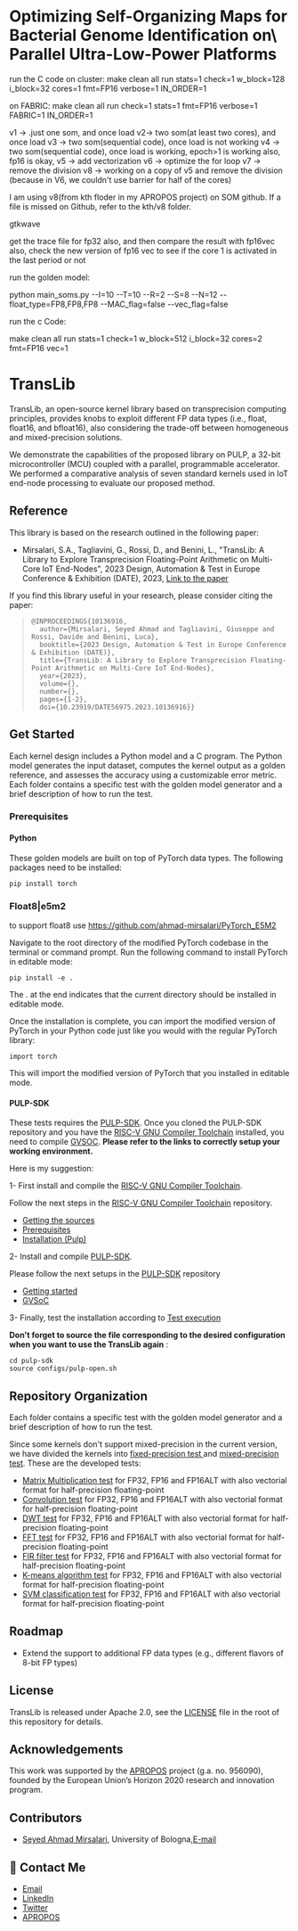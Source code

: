 # Optimizing Self-Organizing Maps for Bacterial Genome Identification on\ Parallel Ultra-Low-Power Platforms

run the C code on cluster:
 make clean all run stats=1 check=1 w_block=128 i_block=32  cores=1 fmt=FP16 verbose=1  IN_ORDER=1 

 
on FABRIC:
make clean all run check=1 stats=1  fmt=FP16 verbose=1 FABRIC=1 IN_ORDER=1



v1 -> .just one som, and once load v2-> two som(at least two cores), and once load v3 -> two som(sequential code), once load is not working v4 -> two som(sequential code), once load is working, epoch>1 is working also, fp16 is okay, v5 -> add vectorization v6 -> optimize the for loop v7 -> remove the division v8 -> working on a copy of v5 and remove the division (because in V6, we couldn't use barrier for half of the cores)

I am using v8(from kth floder in my APROPOS project) on SOM github. If a file is missed on Github, refer to the kth/v8 folder.

gtkwave

get the trace file for fp32 also, and then compare the result with fp16vec also, check the new version of fp16 vec to see if the core 1 is activated in the last period or not

run the golden model:

python main_soms.py --I=10 --T=10 --R=2 --S=8 --N=12 --float_type=FP8,FP8,FP8 --MAC_flag=false --vec_flag=false

run the c Code:

make clean all run stats=1 check=1 w_block=512 i_block=32 cores=2 fmt=FP16 vec=1




# TransLib
TransLib, an open-source kernel library based on transprecision computing principles, provides knobs to exploit different FP data types (i.e., float, float16, and bfloat16), also considering the trade-off between homogeneous and mixed-precision solutions. 

We demonstrate the capabilities of the proposed library on PULP, a 32-bit microcontroller (MCU) coupled with a parallel, programmable accelerator. We performed a comparative analysis of seven standard kernels used in IoT end-node processing to evaluate our proposed method.

## Reference
This library is based on the research outlined in the following paper:

- Mirsalari, S.A., Tagliavini, G., Rossi, D., and Benini, L., "TransLib: A Library to Explore Transprecision Floating-Point Arithmetic on Multi-Core IoT End-Nodes", 2023 Design, Automation & Test in Europe Conference & Exhibition (DATE), 2023, [Link to the paper](https://ieeexplore.ieee.org/abstract/document/10136916)

If you find this library useful in your research, please consider citing the paper:

> ```
> @INPROCEEDINGS{10136916,
>   author={Mirsalari, Seyed Ahmad and Tagliavini, Giuseppe and Rossi, Davide and Benini, Luca},
>   booktitle={2023 Design, Automation & Test in Europe Conference & Exhibition (DATE)},
>   title={TransLib: A Library to Explore Transprecision Floating-Point Arithmetic on Multi-Core IoT End-Nodes},
>   year={2023},
>   volume={},
>   number={},
>   pages={1-2},
>   doi={10.23919/DATE56975.2023.10136916}}
> ```

## Get Started
Each kernel design includes a Python model and a C program. The Python model generates the input dataset, computes the kernel output as a golden reference, and assesses the accuracy using a customizable error metric. Each folder contains a specific test with the golden model generator and a brief description of how to run the test.  
### Prerequisites 
#### Python
These golden models are built on top of PyTorch data types. The following packages need to be installed:
~~~~~shell
pip install torch 
~~~~~

### Float8|e5m2 
to support float8 use https://github.com/ahmad-mirsalari/PyTorch_E5M2 

Navigate to the root directory of the modified PyTorch codebase in the terminal or command prompt.
Run the following command to install PyTorch in editable mode:
~~~~~shell
pip install -e .
~~~~~
The . at the end indicates that the current directory should be installed in editable mode.

Once the installation is complete, you can import the modified version of PyTorch in your Python code just like you would with the regular PyTorch library:
~~~~~shell
import torch
~~~~~
This will import the modified version of PyTorch that you installed in editable mode.
#### PULP-SDK
These tests requires the [PULP-SDK](https://github.com/pulp-platform/pulp-sdk). Once you cloned the PULP-SDK repository and you have the [RISC-V GNU Compiler Toolchain](https://github.com/pulp-platform/pulp-riscv-gnu-toolchain) installed, you need to compile [GVSOC](https://github.com/pulp-platform/pulp-sdk#gvsoc). **Please refer to the links to correctly setup your working environment.**

Here is my suggestion:

1-  First install and compile the [RISC-V GNU Compiler Toolchain](https://github.com/pulp-platform/pulp-riscv-gnu-toolchain#risc-v-gnu-compiler-toolchain).

Follow the next steps in the [RISC-V GNU Compiler Toolchain](https://github.com/pulp-platform/pulp-riscv-gnu-toolchain#risc-v-gnu-compiler-toolchain) repository.

- [Getting the sources](https://github.com/pulp-platform/pulp-riscv-gnu-toolchain#getting-the-sources)
- [Prerequisites](https://github.com/pulp-platform/pulp-riscv-gnu-toolchain#prerequisites)
- [Installation (Pulp)](https://github.com/pulp-platform/pulp-riscv-gnu-toolchain#installation-pulp)

2- Install and compile [PULP-SDK](https://github.com/pulp-platform/pulp-sdk#pulp-sdk).

Please follow the next setups in the [PULP-SDK](https://github.com/pulp-platform/pulp-sdk#pulp-sdk) repository
- [Getting started](https://github.com/pulp-platform/pulp-sdk#getting-started)
- [GVSoC](https://github.com/pulp-platform/pulp-sdk#gvsoc)

3- Finally, test the installation according to [Test execution](https://github.com/pulp-platform/pulp-sdk#test-execution)


**Don't forget to source the file corresponding to the desired configuration when you want to use the TransLib again** :

~~~~~shell
cd pulp-sdk
source configs/pulp-open.sh
~~~~~
## Repository Organization
Each folder contains a specific test with the golden model generator and a brief description of how to run the test.  

Since some kernels don't support mixed-precision in the current version, we have divided the kernels into [fixed-precision test ](./fixed_precision/) and [mixed-precision test](./mixed_precision/).
These are the developed tests:

- [Matrix Multiplication test](./mixed_precision/matmul/) for FP32, FP16 and FP16ALT with also vectorial format for half-precision floating-point
- [Convolution test](./mixed_precision/convolutioncl/) for FP32, FP16 and FP16ALT with also vectorial format for half-precision floating-point
- [DWT test](./fixed_precision/dwt) for FP32, FP16 and FP16ALT with also vectorial format for half-precision floating-point
- [FFT test](./fixed_precision/fft-memsave) for FP32, FP16 and FP16ALT with also vectorial format for half-precision floating-point
- [FIR filter test](./mixed_precision/fir) for FP32, FP16 and FP16ALT with also vectorial format for half-precision floating-point
- [K-means algorithm test](./fixed_precision/kmeans) for FP32, FP16 and FP16ALT with also vectorial format for half-precision floating-point
- [SVM classification test](./mixed_precision/SVM/) for FP32, FP16 and FP16ALT with also vectorial format for half-precision floating-point


## Roadmap

- Extend the support to additional FP data types (e.g., different flavors of 8-bit FP types) 

## License 
 TransLib is released under Apache 2.0, see the [LICENSE](./LICENSE.md) file in the root of this repository for details.

## Acknowledgements
This work was supported by the [APROPOS](https://projects.tuni.fi/apropos/) project (g.a. no. 956090), founded by the European Union’s Horizon 2020 research and innovation program. 


## Contributors
- [Seyed Ahmad Mirsalari](https://github.com/ahmad-mirsalari), University of Bologna,[E-mail](mailto:seyedahmad.mirsalar2@unibo.it)


## 🚀 Contact Me
- [Email](mailto:seyedahmad.mirsalar2@unibo.it)
- [LinkedIn](https://www.linkedin.com/in/ahmad-mirsalari/)
- [Twitter](https://twitter.com/ahmad_mirsalari)
- [APROPOS](https://projects.tuni.fi/apropos/news/pr_esr_3/)



